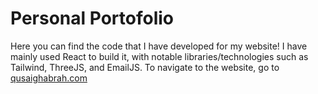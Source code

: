 # Personal Portofolio

Here you can find the code that I have developed for my website! I have mainly used React to build it, with notable libraries/technologies such as Tailwind, ThreeJS, and EmailJS. To navigate to the website, go to [qusaighabrah.com](https://qusaighabrah.com)
